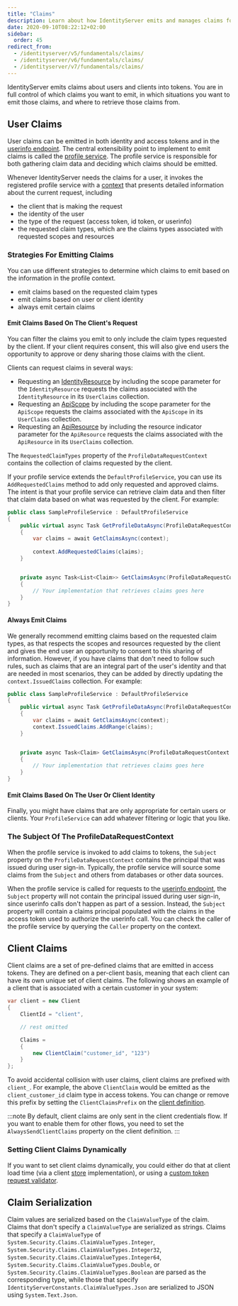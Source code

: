 ```yaml
---
title: "Claims"
description: Learn about how IdentityServer emits and manages claims for users and clients, including claim emission strategies and serialization
date: 2020-09-10T08:22:12+02:00
sidebar:
  order: 45
redirect_from:
  - /identityserver/v5/fundamentals/claims/
  - /identityserver/v6/fundamentals/claims/
  - /identityserver/v7/fundamentals/claims/
---
```


IdentityServer emits claims about users and clients into tokens. You are in full control of which claims you want to
emit, in which situations you want to emit those claims, and where to retrieve those claims from.

## User Claims

User claims can be emitted in both identity and access tokens and in
the [userinfo endpoint](/identityserver/reference/endpoints/userinfo.md). The central extensibility point to implement
to emit claims is called the [profile service](/identityserver/reference/services/profile-service.md). The profile
service is responsible for both gathering claim data and deciding which claims should be emitted.

Whenever IdentityServer needs the claims for a user, it invokes the registered profile service with
a [context](/identityserver/reference/services/profile-service.md#duendeidentityservermodelsprofiledatarequestcontext)
that presents detailed information about the current request, including

* the client that is making the request
* the identity of the user
* the type of the request (access token, id token, or userinfo)
* the requested claim types, which are the claims types associated with requested scopes and resources

### Strategies For Emitting Claims

You can use different strategies to determine which claims to emit based on the information in the profile context.

* emit claims based on the requested claim types
* emit claims based on user or client identity
* always emit certain claims

#### Emit Claims Based On The Client's Request

You can filter the claims you emit to only include the claim types requested by the client. If your client requires
consent, this will also give end users the opportunity to approve or deny sharing those claims with the client.

Clients can request claims in several ways:

- Requesting an [IdentityResource](/identityserver/fundamentals/resources/identity.md) by including the scope parameter
  for the `IdentityResource` requests the claims associated with the `IdentityResource` in its `UserClaims` collection.
- Requesting an [ApiScope](/identityserver/fundamentals/resources/api-scopes.md) by including the scope parameter for
  the `ApiScope` requests the claims associated with the `ApiScope` in its `UserClaims` collection.
- Requesting an [ApiResource](/identityserver/fundamentals/resources/api-resources.md) by including the resource
  indicator parameter for the `ApiResource` requests the claims associated with the `ApiResource` in its `UserClaims`
  collection.

The `RequestedClaimTypes` property of the `ProfileDataRequestContext` contains the collection of claims requested by the
client.

If your profile service extends the `DefaultProfileService`, you can use its `AddRequestedClaims` method to add only
requested and approved claims. The intent is that your profile service can retrieve claim data and then filter that
claim data based on what was requested by the client. For example:

```cs
public class SampleProfileService : DefaultProfileService
{
    public virtual async Task GetProfileDataAsync(ProfileDataRequestContext context)
    {
        var claims = await GetClaimsAsync(context);
        
        context.AddRequestedClaims(claims);
    }


    private async Task<List<Claim>> GetClaimsAsync(ProfileDataRequestContext context)
    {
        // Your implementation that retrieves claims goes here
    }
}
```

#### Always Emit Claims

We generally recommend emitting claims based on the requested claim types, as that respects the scopes and resources
requested by the client and gives the end user an opportunity to consent to this sharing of information. However, if you
have claims that don't need to follow such rules, such as claims that are an integral part of the user's identity and
that are needed in most scenarios, they can be added by directly updating the `context.IssuedClaims` collection. For
example:

```cs
public class SampleProfileService : DefaultProfileService
{
    public virtual async Task GetProfileDataAsync(ProfileDataRequestContext context)
    {
        var claims = await GetClaimsAsync(context);
        context.IssuedClaims.AddRange(claims);
    }


    private async Task<Claim> GetClaimsAsync(ProfileDataRequestContext context)
    {
        // Your implementation that retrieves claims goes here
    }
}
```

#### Emit Claims Based On The User Or Client Identity

Finally, you might have claims that are only appropriate for certain users or clients. Your `ProfileService` can add
whatever filtering or logic that you like.

### The Subject Of The ProfileDataRequestContext

When the profile service is invoked to add claims to tokens, the `Subject` property on the `ProfileDataRequestContext`
contains the principal that was issued during user sign-in. Typically, the profile service will source some claims from
the `Subject` and others from databases or other data sources.

When the profile service is called for requests to
the [userinfo endpoint](/identityserver/reference/endpoints/userinfo.md), the `Subject` property will not contain the
principal issued during user sign-in, since userinfo calls don't happen as part of a session. Instead, the `Subject`
property will contain a claims principal populated with the claims in the access token used to authorize the userinfo
call. You can check the caller of the profile service by querying the `Caller` property on the context.

## Client Claims

Client claims are a set of pre-defined claims that are emitted in access tokens. They are defined on a per-client basis,
meaning that each client can have its own unique set of client claims. The following shows an example of a client that
is associated with a certain customer in your system:

```cs
var client = new Client
{
    ClientId = "client",

    // rest omitted

    Claims =
    {
        new ClientClaim("customer_id", "123")
    }
};
```

To avoid accidental collision with user claims, client claims are prefixed with `client_`. For example, the above
`ClientClaim` would be emitted as the `client_customer_id` claim type in access tokens. You can change or remove this
prefix by setting the `ClientClaimsPrefix` on the [client definition](/identityserver/reference/models/client.md#token).

:::note
By default, client claims are only sent in the client credentials flow. If you want to enable them for other flows, you
need to set the `AlwaysSendClientClaims` property on the client definition.
:::

### Setting Client Claims Dynamically

If you want to set client claims dynamically, you could either do that at client load time (via a
client [store](/identityserver/data) implementation), or using
a [custom token request validator](/identityserver/tokens/dynamic-validation.md).

## Claim Serialization

Claim values are serialized based on the `ClaimValueType` of the claim. Claims that don't specify a `ClaimValueType` are
serialized as strings. Claims that specify a `ClaimValueType` of `System.Security.Claims.ClaimValueTypes.Integer`,
`System.Security.Claims.ClaimValueTypes.Integer32`, `System.Security.Claims.ClaimValueTypes.Integer64`,
`System.Security.Claims.ClaimValueTypes.Double`, or `System.Security.Claims.ClaimValueTypes.Boolean` are parsed as the
corresponding type, while those that specify `IdentityServerConstants.ClaimValueTypes.Json` are serialized to JSON using
`System.Text.Json`.
